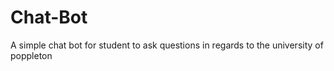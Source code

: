 # Chat-Bot
A simple chat bot for student to ask questions in regards to the university of poppleton
